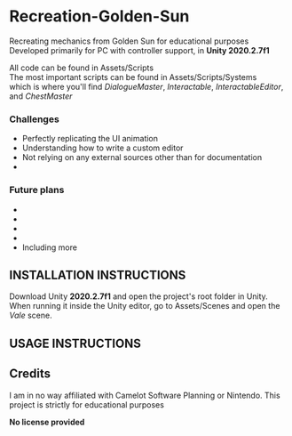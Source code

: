 # Recreation-Golden-Sun
Recreating mechanics from Golden Sun for educational purposes
</br>
Developed primarily for PC with controller support, in **Unity 2020.2.7f1**

All code can be found in Assets/Scripts
</br>
The most important scripts can be found in Assets/Scripts/Systems
</br>
which is where you'll find *DialogueMaster*, *Interactable*, *InteractableEditor*, and *ChestMaster*

### Challenges
* Perfectly replicating the UI animation
* Understanding how to write a custom editor
* Not relying on any external sources other than for documentation
* 

### Future plans
* 
* 
* 
* 
* Including more

## INSTALLATION INSTRUCTIONS
Download Unity **2020.2.7f1** and open the project's root folder in Unity.
When running it inside the Unity editor, go to Assets/Scenes and open the *Vale* scene.

## USAGE INSTRUCTIONS


## Credits
I am in no way affiliated with Camelot Software Planning or Nintendo. This project is strictly for educational purposes

**No license provided**
